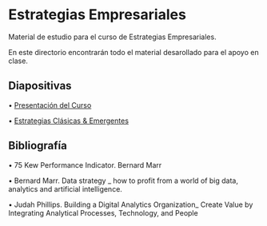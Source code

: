 # Estrategias Empresariales 

Material de estudio para el curso de Estrategias Empresariales.

En este directorio encontrarán todo el material desarollado para el apoyo en clase. 


## Diapositivas
  
  • [Presentación del Curso](1S_Estrategia_Corporativa/0.Presentación_del_Curso.pptx)

  • [Estrategias Clásicas & Emergentes](D1S_Estrategia_Corporativa/1.Estrategias_Clasicas_Emergentes.pptx)

 
  ## Bibliografía

  • 75 Kew Performance Indicator. Bernard Marr

  • Bernard Marr.  Data strategy _ how to profit from a world of big data, analytics and artificial intelligence.

  • Judah Phillips.  Building a Digital Analytics Organization_ Create Value by Integrating Analytical Processes, Technology, and People

